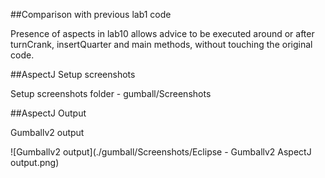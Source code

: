 
##Comparison with previous lab1 code

Presence of aspects in lab10 allows advice to be executed around or after turnCrank, insertQuarter and main methods, without touching the original code.

##AspectJ Setup screenshots

Setup screenshots folder - gumball/Screenshots

##AspectJ Output

Gumballv2 output

![Gumballv2 output](./gumball/Screenshots/Eclipse - Gumballv2 AspectJ output.png) 